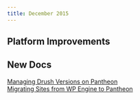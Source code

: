 ```yaml
---
title: December 2015
---
```


## Platform Improvements


## New Docs

[Managing Drush Versions on Pantheon](/docs/articles/local/drush-versions/)  
[Migrating Sites from WP Engine to Pantheon](/docs/articles/sites/migrate/migrating-from-wpengine/)
